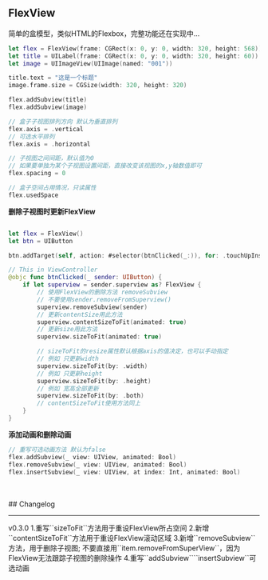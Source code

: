 FlexView
---
简单的盒模型，类似HTML的Flexbox，完整功能还在实现中...


```swift
let flex = FlexView(frame: CGRect(x: 0, y: 0, width: 320, height: 568))
let title = UILabel(frame: CGRect(x: 0, y: 0, width: 320, height: 60))
let image = UIImageView(UIImage(named: "001"))

title.text = "这是一个标题"
image.frame.size = CGSize(width: 320, height: 320)

flex.addSubview(title)
flex.addSubview(image)
```

```swift
// 盒子子视图排列方向 默认为垂直排列
flex.axis = .vertical
// 可选水平排列
flex.axis = .horizontal

// 子视图之间间距，默认值为0
// 如果要单独为某个子视图设置间距，直接改变该视图的x,y轴数值即可
flex.spacing = 0

// 盒子空间占用情况，只读属性
flex.usedSpace
```

**删除子视图时更新FlexView** 
```swift

let flex = FlexView()
let btn = UIButton

btn.addTarget(self, action: #selector(btnClicked(_:)), for: .touchUpInside)

// This in ViewController
@objc func btnClicked(_ sender: UIButton) {
	if let superview = sender.superview as? FlexView {
		// 使用FlexView的删除方法 removeSubview
		// 不要使用sender.removeFromSuperview()
        superview.removeSubview(sender)
        // 更新contentSize用此方法
        superview.contentSizeToFit(animated: true)
        // 更新size用此方法
        superview.sizeToFit(animated: true)

        // sizeToFit的resize属性默认根据axis的值决定，也可以手动指定
        // 例如 只更新width
        superview.sizeToFit(by: .width)
        // 例如 只更新height
        superview.sizeToFit(by: .height)
        // 例如 宽高全部更新
        superview.sizeToFit(by: .both)
        // contentSizeToFit使用方法同上
    }
}
```

**添加动画和删除动画**
```swift
// 重写可选动画方法 默认为false
flex.addSubview(_ view: UIView, animated: Bool)
flex.removeSubview(_ view: UIView, animated: Bool)
flex.insertSubview(_ view: UIView, at index: Int, animated: Bool)
```

<br/>
<br/>
## Changelog
<hr>
v0.3.0  
1.重写``sizeToFit``方法用于重设FlexView所占空间  
2.新增``contentSizeToFit``方法用于重设FlexView滚动区域  
3.新增``removeSubview``方法，用于删除子视图;  不要直接用``item.removeFromSuperView``，因为FlexView无法跟踪子视图的删除操作  
4.重写``addSubview````insertSubview``可选动画